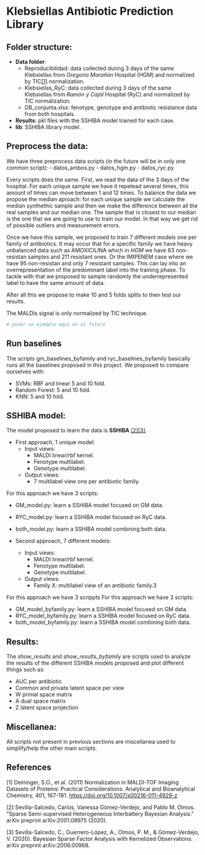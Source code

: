 # Klebsiellas Antibiotic Prediction Library

## Folder structure:

- **Data folder**:
    - Reproducibilidad: data collected during 3 days of the same Klebsiellas from _Gregorio Marañón_ Hospital (HGM) and normalized by TIC[[1]](#1) normalization.
    - Klebsiellas_RyC: data collected during 3 days of the same Klebsiellas from _Ramón y Cajal_ Hospital (RyC) and normalized by TIC normalization.
    - DB_conjunta.xlsx: fenotype, genotype and antibiotic resistance data from both hospitals.
- **Results**: pkl files with the SSHIBA model trained for each case.
- **lib**: SSHIBA library model.
    
## Preprocess the data:
We have three preprocess data scripts (in the future will be in only one common script):
    - datos_ambos.py
    - datos_hgm.py
    - datos_ryc.py

Every scripts does the same. First, we read the data of the 3 days of the hospital. For each unique sample we have it repetead several times, this amount of times can move between 1 and 12 times. To balance the data we propose the median aproach: for each unique sample we calculate the median synthethic sample and then we make the difference between all the real samples and our median one. The sample that is closest to our median is the one that we are going to use to train our model. In that way we get rid of possible outliers and measurement errors.

Once we have this sample, we proposed to train 7 different models one per family of antibiotics. It may occur that for a specific family we have heavy unbalanced data such as AMOXICILINA which in _HGM_ we have 83 non-resistan samples and 211 resistant ones. Or the IMIPENEM case where we have 95 non-resistan and only 7 resistant samples. This can lay into an overrepresentation of the predominant label into the training phase. To tackle with that we proposed to sample randomly the underrepresented label to have the same amount of data.

After all this we propose to make 10 and 5 folds splits to then test our results.

The MALDIs signal is only normalized by TIC technique.

````python
# poner un ejemplo aquí en el futuro
````

## Run baselines
The scripts gm_baselines_byfamily and ryc_baselines_byfamily basically runs all the baselines proposed in this project. We proposed to compare ourselves with:
- SVMs: RBF and linear 5 and 10 fold.
- Random Forest: 5 and 10 fold.
- KNN: 5 and 10 fold.

## SSHIBA model:
The model proposed to learn the data is **SSHIBA** [[2]](#2)[[3]](#3). 
* First approach, 1 unique model:
    - Input views:
        - MALDI linear/rbf kernel.
        - Fenotype multilabel.
        - Genotype multilabel.
    - Output views:
        - 7 multilabel view one per antibiotic family.

For this approach we have 3 scripts:
* GM_model.py: learn a SSHIBA model focused on GM data.
* RYC_model.py: learn a SSHIBA model focused on RyC data.
* both_model.py: learn a SSHIBA model combining both data. 

* Second approach, 7 different models:
    - Input views:
        - MALDI linear/rbf kernel.
        - Fenotype multilabel.
        - Genotype multilabel.
    - Output views:
        - Family X:  multilabel view of an antibiotic family.3

For this approach we have 3 scrippts
For this approach we have 3 scripts:
* GM_model_byfamily.py: learn a SSHIBA model focused on GM data.
* RYC_model_byfamily.py: learn a SSHIBA model focused on RyC data.
* both_model_byfamily.py: learn a SSHIBA model combining both data. 

## Results:
The _show_results_ and  _show_results_byfamily_ are scripts used to analyze the results of the different SSHIBA models proposed and plot different things such as:

- AUC per antibiotic
- Common and private latent space per view
- W primal space matrix
- A dual space matrix
- Z latent space projection

## Miscellanea:

All scripts not present in previous sections are miscellanea used to simplify/help the other main scripts.


## References
<a id="1">[1]</a>
Deininger, S.O., et al. (2011) 
Normalization in MALDI-TOF Imaging Datasets of Proteins: Practical Considerations. 
Analytical and Bioanalytical Chemistry, 401, 167-181.
https://doi.org/10.1007/s00216-011-4929-z

<a id="2">[2]</a>
Sevilla-Salcedo, Carlos, Vanessa Gómez-Verdejo, and Pablo M. Olmos. 
"Sparse Semi-supervised Heterogeneous Interbattery Bayesian Analysis." 
arXiv preprint arXiv:2001.08975 (2020).

<a id="3">[3]</a>
Sevilla-Salcedo, C., Guerrero-López, A., Olmos, P. M., & Gómez-Verdejo, V. (2020). 
Bayesian Sparse Factor Analysis with Kernelized Observations. 
arXiv preprint arXiv:2006.00968.



